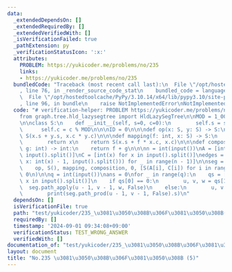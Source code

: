 ```yaml
---
data:
  _extendedDependsOn: []
  _extendedRequiredBy: []
  _extendedVerifiedWith: []
  _isVerificationFailed: true
  _pathExtension: py
  _verificationStatusIcon: ':x:'
  attributes:
    PROBLEM: https://yukicoder.me/problems/no/235
    links:
    - https://yukicoder.me/problems/no/235
  bundledCode: "Traceback (most recent call last):\n  File \"/opt/hostedtoolcache/PyPy/3.10.14/x64/lib/pypy3.10/site-packages/onlinejudge_verify/documentation/build.py\"\
    , line 76, in _render_source_code_stat\n    bundled_code = language.bundle(\n\
    \  File \"/opt/hostedtoolcache/PyPy/3.10.14/x64/lib/pypy3.10/site-packages/onlinejudge_verify/languages/python.py\"\
    , line 96, in bundle\n    raise NotImplementedError\nNotImplementedError\n"
  code: "# verification-helper: PROBLEM https://yukicoder.me/problems/no/235\n\n\n\
    from graph.tree.hld_lazysegtree import HldLazySegTree\n\nMOD = 1_000_000_007\n\
    \n\nclass S:\n    def __init__(self, s=0, c=0):\n        self.s = s % MOD\n  \
    \      self.c = c % MOD\n\n\nID = 0\n\n\ndef op(x: S, y: S) -> S:\n    return\
    \ S(x.s + y.s, x.c * y.c)\n\n\ndef mapping(f: int, x: S) -> S:\n    if f == ID:\n\
    \        return x\n    return S(x.s + f * x.c, x.c)\n\n\ndef composition(f: int,\
    \ g: int) -> int:\n    return f + g\n\n\nn = int(input())\nA = [int(x) for x in\
    \ input().split()]\nC = [int(x) for x in input().split()]\nedges = [tuple(map(lambda\
    \ x: int(x) - 1, input().split())) for _ in range(n - 1)]\n\nseg = HldLazySegTree(\n\
    \    op, S(), mapping, composition, 0, [S(A[i], C[i]) for i in range(n)], n, edges,\
    \ 0\n)\n\nq = int(input())\nans = 0\nfor _ in range(q):\n    qs = [int(x) for\
    \ x in input().split()]\n    if qs[0] == 0:\n        u, v, w = qs[1:]\n      \
    \  seg.path_apply(u - 1, v - 1, w, False)\n    else:\n        u, v = qs[1:]\n\
    \        print(seg.path_prod(u - 1, v - 1, False).s)\n"
  dependsOn: []
  isVerificationFile: true
  path: "test/yukicoder/235_\u3081\u3050\u308B\u306F\u3081\u3050\u308B(5).test.py"
  requiredBy: []
  timestamp: '2024-09-01 09:34:08+09:00'
  verificationStatus: TEST_WRONG_ANSWER
  verifiedWith: []
documentation_of: "test/yukicoder/235_\u3081\u3050\u308B\u306F\u3081\u3050\u308B(5).test.py"
layout: document
title: "No.235 \u3081\u3050\u308B\u306F\u3081\u3050\u308B (5)"
---
```

